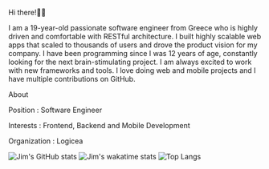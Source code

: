 Hi there!👋🏻

I am a 19-year-old passionate software engineer from Greece who is highly driven and comfortable with RESTful architecture. I built highly scalable web apps that scaled to thousands of users and drove the product vision for my company. I have been programming since I was 12 years of age, constantly looking for the next brain-stimulating project. I am always excited to work with new frameworks and tools. I love doing web and mobile projects and I have multiple contributions on GitHub.

About

Position : Software Engineer

Interests : Frontend, Backend and Mobile Development

Organization : Logicea

![Jim's GitHub stats](https://github-readme-stats.vercel.app/api?username=JimTheo-Dev&count_private=true&show_icons=true&theme=dark&hide=contribs)
![Jim's wakatime stats](https://github-readme-stats.vercel.app/api/wakatime?username=JimTheo-Dev&theme=dark)
![Top Langs](https://github-readme-stats.vercel.app/api/top-langs/?username=DimitrisTheo&layout=compact&theme=dark)
